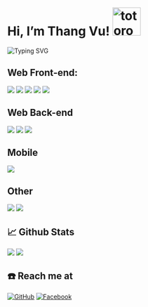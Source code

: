 # Hi, I’m Thang Vu!   <img src="https://emoji.gg/assets/emoji/9085-totoro.png" width="64px" height="64px" alt="totoro">

![Typing SVG](https://readme-typing-svg.herokuapp.com?width=650&lines=I'm+studying+Information+Technology+at+HUCE+class+of+2024.)

## Web Front-end:
<img src="https://img.shields.io/badge/react-%2320232a.svg?style=for-the-badge&logo=react&logoColor=%2361DAFB"> <img src="https://img.shields.io/badge/javascript-%23323330.svg?style=for-the-badge&logo=javascript&logoColor=%23F7DF1E">  <img src="https://img.shields.io/badge/html5-%23E34F26.svg?style=for-the-badge&logo=html5&logoColor=white"> <img src="https://img.shields.io/badge/css3-%231572B6.svg?style=for-the-badge&logo=css3&logoColor=white"> <img src="https://img.shields.io/badge/tailwindcss-%2338B2AC.svg?style=for-the-badge&logo=tailwind-css&logoColor=white">

## Web Back-end
<img src="https://img.shields.io/badge/express.js-%23404d59.svg?style=for-the-badge&logo=express&logoColor=%2361DAFB"> <img src="https://img.shields.io/badge/node.js-6DA55F?style=for-the-badge&logo=node.js&logoColor=white"> <img src="https://img.shields.io/badge/nestjs-%23E0234E.svg?style=for-the-badge&logo=nestjs&logoColor=white"> 

## Mobile
<img src="https://img.shields.io/badge/react_native-%2320232a.svg?style=for-the-badge&logo=react&logoColor=%2361DAFB"> 

## Other
<img src="https://img.shields.io/badge/c++-%2300599C.svg?style=for-the-badge&logo=c%2B%2B&logoColor=white"> <img src="https://img.shields.io/badge/Java-ED8B00?style=for-the-badge&logo=java&logoColor=white">

## 📈 Github Stats

<img src="https://github-readme-stats.vercel.app/api/top-langs/?username=Thangvu181864&theme=tokyonight&layout=compact&langs_count=6">
<img src="https://github-readme-stats.vercel.app/api?username=Thangvu181864&theme=tokyonight&show_icons=true&count_private=true">

## ☎️ Reach me at

[![GitHub](https://img.shields.io/badge/github-%23121011.svg?style=for-the-badge&logo=github&logoColor=white)](https://github.com/Thangvu181864)
[![Facebook](https://img.shields.io/badge/Facebook-%231877F2.svg?style=for-the-badge&logo=Facebook&logoColor=white)](https://www.facebook.com/thangvu1404)
